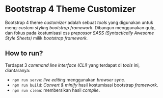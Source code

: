 # Bootstrap 4 Theme Customizer

Bootstrap 4 theme *customizer* adalah sebuat *tools* yang digunakan untuk meng-*custom styling bootstrap framework*. Dibangun menggunakan gulp, dan fokus pada kostumisasi css *prepossor SASS (Syntactically Awesome Style Sheets)* milik *bootstrap framework.*

## How to run?
Terdapat 3 *command line interface (CLI)* yang terdapat di *tools* ini, diantaranya: 
- `npm run serve`: *live editing* menggunakan *browser sync*.
- `npm run build`: *Convert & minify* hasil kostumisasi bootstrap *framework*.
- `npm run clean`: membersikan hasil *compile*.
